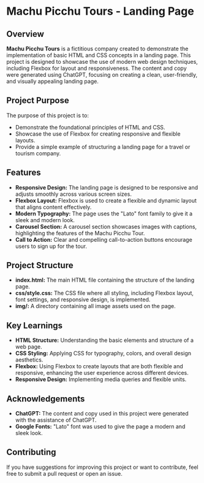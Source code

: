 # Machu Picchu Tours - Landing Page

## Overview

**Machu Picchu Tours** is a fictitious company created to demonstrate the implementation of basic HTML and CSS concepts in a landing page. This project is designed to showcase the use of modern web design techniques, including Flexbox for layout and responsiveness. The content and copy were generated using ChatGPT, focusing on creating a clean, user-friendly, and visually appealing landing page.

## Project Purpose

The purpose of this project is to:
- Demonstrate the foundational principles of HTML and CSS.
- Showcase the use of Flexbox for creating responsive and flexible layouts.
- Provide a simple example of structuring a landing page for a travel or tourism company.

## Features

- **Responsive Design:** The landing page is designed to be responsive and adjusts smoothly across various screen sizes.
- **Flexbox Layout:** Flexbox is used to create a flexible and dynamic layout that aligns content effectively.
- **Modern Typography:** The page uses the "Lato" font family to give it a sleek and modern look.
- **Carousel Section:** A carousel section showcases images with captions, highlighting the features of the Machu Picchu Tour.
- **Call to Action:** Clear and compelling call-to-action buttons encourage users to sign up for the tour.

## Project Structure
- **index.html:** The main HTML file containing the structure of the landing page.
- **css/style.css:** The CSS file where all styling, including Flexbox layout, font settings, and responsive design, is implemented.
- **img/:** A directory containing all image assets used on the page.

## Key Learnings

- **HTML Structure:** Understanding the basic elements and structure of a web page.
- **CSS Styling:** Applying CSS for typography, colors, and overall design aesthetics.
- **Flexbox:** Using Flexbox to create layouts that are both flexible and responsive, enhancing the user experience across different devices.
- **Responsive Design:** Implementing media queries and flexible units.

## Acknowledgements

- **ChatGPT:** The content and copy used in this project were generated with the assistance of ChatGPT.
- **Google Fonts:** "Lato" font was used to give the page a modern and sleek look.

## Contributing

If you have suggestions for improving this project or want to contribute, feel free to submit a pull request or open an issue.


